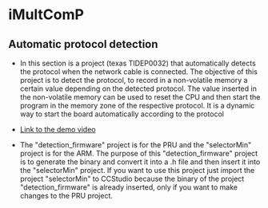 # iMultComP

## Automatic protocol detection

- In this section is a project (texas TIDEP0032) that automatically detects the protocol when the network cable is connected. The objective of this project is to detect the protocol, to record in a non-volatile memory a certain value depending on the detected protocol. The value inserted in the non-volatile memory can be used to reset the CPU and then start the program in the memory zone of the respective protocol. It is a dynamic way to start the board automatically according to the protocol  

- [Link to the demo video](https://www.youtube.com/watch?v=4IExPr1a1yQ&ab_channel=TexasInstruments)

- The "detection_firmware" project is for the PRU and the "selectorMin" project is for the ARM. The purpose of this "detection_firmware" project is to generate the binary and convert it into a .h file and then insert it into the "selectorMin" project. If you want to use this project just import the project "selectorMin" to CCStudio because the binary of the project "detection_firmware" is already inserted, only if you want to make changes to the PRU project.



